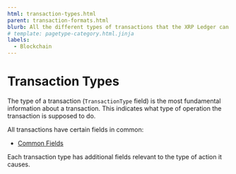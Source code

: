 ```yaml
---
html: transaction-types.html
parent: transaction-formats.html
blurb: All the different types of transactions that the XRP Ledger can process.
# template: pagetype-category.html.jinja
labels:
  - Blockchain
---
```

# Transaction Types

The type of a transaction (`TransactionType` field) is the most fundamental information about a transaction. This indicates what type of operation the transaction is supposed to do.

All transactions have certain fields in common:

* [Common Fields](transaction-common-fields.html)

Each transaction type has additional fields relevant to the type of action it causes.
